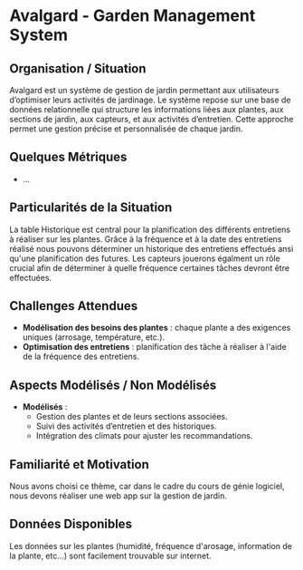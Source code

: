 # Avalgard - Garden Management System

## Organisation / Situation
Avalgard est un système de gestion de jardin permettant aux utilisateurs d’optimiser leurs activités de jardinage. Le système repose sur une base de données relationnelle qui structure les informations liées aux plantes, aux sections de jardin, aux capteurs, et aux activités d’entretien. Cette approche permet une gestion précise et personnalisée de chaque jardin.

## Quelques Métriques
- ...

## Particularités de la Situation
La table Historique est central pour la planification des différents entretiens à réaliser sur les plantes. Grâce à la fréquence et à la date des entretiens réalisé nous pouvons déterminer un historique des entretiens effectués ansi qu'une planification des futures. Les capteurs jouerons égalment un rôle crucial afin de déterminer à quelle fréquence certaines tâches devront être effectuées.

## Challenges Attendues
- **Modélisation des besoins des plantes** : chaque plante a des exigences uniques (arrosage, température, etc.).
- **Optimisation des entretiens** : planification des tâche à réaliser à l'aide de la fréquence des entretiens.

## Aspects Modélisés / Non Modélisés
- **Modélisés** :
  - Gestion des plantes et de leurs sections associées.
  - Suivi des activités d’entretien et des historiques.
  - Intégration des climats pour ajuster les recommandations.

## Familiarité et Motivation
Nous avons choisi ce thème, car dans le cadre du cours de génie logiciel, nous devons réaliser une web app sur la gestion de jardin.

## Données Disponibles
Les données sur les plantes (humidité, fréquence d'arosage, information de la plante, etc...) sont facilement trouvable sur internet.
